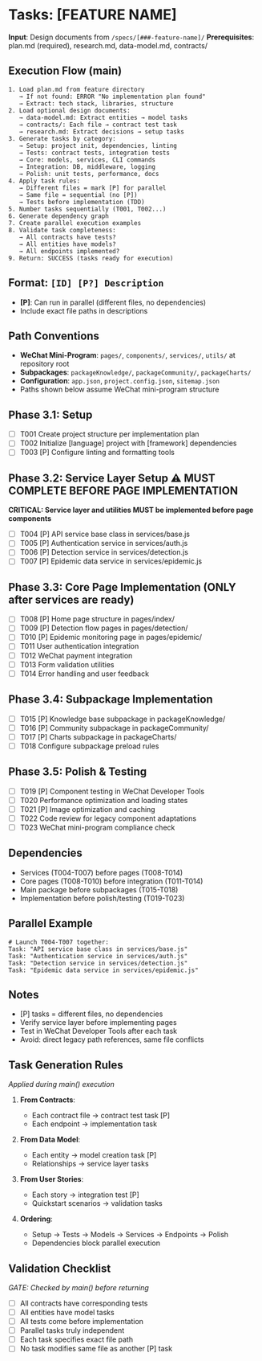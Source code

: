 # Tasks: [FEATURE NAME]

**Input**: Design documents from `/specs/[###-feature-name]/`
**Prerequisites**: plan.md (required), research.md, data-model.md, contracts/

## Execution Flow (main)
```
1. Load plan.md from feature directory
   → If not found: ERROR "No implementation plan found"
   → Extract: tech stack, libraries, structure
2. Load optional design documents:
   → data-model.md: Extract entities → model tasks
   → contracts/: Each file → contract test task
   → research.md: Extract decisions → setup tasks
3. Generate tasks by category:
   → Setup: project init, dependencies, linting
   → Tests: contract tests, integration tests
   → Core: models, services, CLI commands
   → Integration: DB, middleware, logging
   → Polish: unit tests, performance, docs
4. Apply task rules:
   → Different files = mark [P] for parallel
   → Same file = sequential (no [P])
   → Tests before implementation (TDD)
5. Number tasks sequentially (T001, T002...)
6. Generate dependency graph
7. Create parallel execution examples
8. Validate task completeness:
   → All contracts have tests?
   → All entities have models?
   → All endpoints implemented?
9. Return: SUCCESS (tasks ready for execution)
```

## Format: `[ID] [P?] Description`
- **[P]**: Can run in parallel (different files, no dependencies)
- Include exact file paths in descriptions

## Path Conventions
- **WeChat Mini-Program**: `pages/`, `components/`, `services/`, `utils/` at repository root
- **Subpackages**: `packageKnowledge/`, `packageCommunity/`, `packageCharts/`
- **Configuration**: `app.json`, `project.config.json`, `sitemap.json`
- Paths shown below assume WeChat mini-program structure

## Phase 3.1: Setup
- [ ] T001 Create project structure per implementation plan
- [ ] T002 Initialize [language] project with [framework] dependencies
- [ ] T003 [P] Configure linting and formatting tools

## Phase 3.2: Service Layer Setup ⚠️ MUST COMPLETE BEFORE PAGE IMPLEMENTATION
**CRITICAL: Service layer and utilities MUST be implemented before page components**
- [ ] T004 [P] API service base class in services/base.js
- [ ] T005 [P] Authentication service in services/auth.js
- [ ] T006 [P] Detection service in services/detection.js
- [ ] T007 [P] Epidemic data service in services/epidemic.js

## Phase 3.3: Core Page Implementation (ONLY after services are ready)
- [ ] T008 [P] Home page structure in pages/index/
- [ ] T009 [P] Detection flow pages in pages/detection/
- [ ] T010 [P] Epidemic monitoring page in pages/epidemic/
- [ ] T011 User authentication integration
- [ ] T012 WeChat payment integration
- [ ] T013 Form validation utilities
- [ ] T014 Error handling and user feedback

## Phase 3.4: Subpackage Implementation
- [ ] T015 [P] Knowledge base subpackage in packageKnowledge/
- [ ] T016 [P] Community subpackage in packageCommunity/
- [ ] T017 [P] Charts subpackage in packageCharts/
- [ ] T018 Configure subpackage preload rules

## Phase 3.5: Polish & Testing
- [ ] T019 [P] Component testing in WeChat Developer Tools
- [ ] T020 Performance optimization and loading states
- [ ] T021 [P] Image optimization and caching
- [ ] T022 Code review for legacy component adaptations
- [ ] T023 WeChat mini-program compliance check

## Dependencies
- Services (T004-T007) before pages (T008-T014)
- Core pages (T008-T010) before integration (T011-T014)
- Main package before subpackages (T015-T018)
- Implementation before polish/testing (T019-T023)

## Parallel Example
```
# Launch T004-T007 together:
Task: "API service base class in services/base.js"
Task: "Authentication service in services/auth.js"
Task: "Detection service in services/detection.js"
Task: "Epidemic data service in services/epidemic.js"
```

## Notes
- [P] tasks = different files, no dependencies
- Verify service layer before implementing pages
- Test in WeChat Developer Tools after each task
- Avoid: direct legacy path references, same file conflicts

## Task Generation Rules
*Applied during main() execution*

1. **From Contracts**:
   - Each contract file → contract test task [P]
   - Each endpoint → implementation task
   
2. **From Data Model**:
   - Each entity → model creation task [P]
   - Relationships → service layer tasks
   
3. **From User Stories**:
   - Each story → integration test [P]
   - Quickstart scenarios → validation tasks

4. **Ordering**:
   - Setup → Tests → Models → Services → Endpoints → Polish
   - Dependencies block parallel execution

## Validation Checklist
*GATE: Checked by main() before returning*

- [ ] All contracts have corresponding tests
- [ ] All entities have model tasks
- [ ] All tests come before implementation
- [ ] Parallel tasks truly independent
- [ ] Each task specifies exact file path
- [ ] No task modifies same file as another [P] task